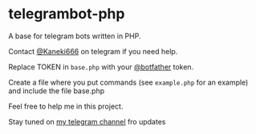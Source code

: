 # telegrambot-php
A base for telegram bots written in PHP.

Contact [@Kaneki666](https://www.t.me/Kaneki666) on telegram if you need help.

Replace TOKEN in `base.php` with your [@botfather](https://www.t.me/botfather) token.

Create a file where you put commands (see `example.php` for an example) and include the file base.php

Feel free to help me in this project.

Stay tuned on [my telegram channel](https://www.t.me/SavinoChannel) fro updates
